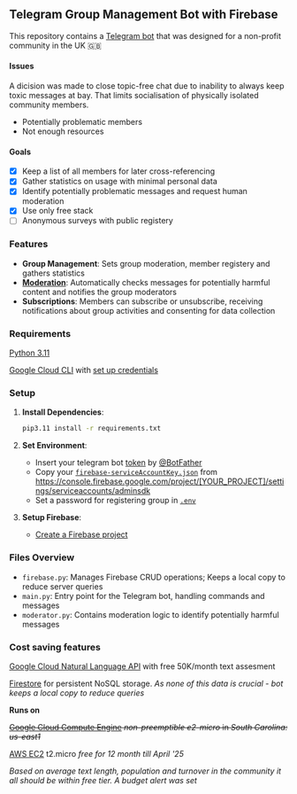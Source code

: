 ## Telegram Group Management Bot with Firebase

This repository contains a [Telegram bot](https://core.telegram.org/bots) that was designed for a non-profit community in the UK 🇬🇧

#### Issues
A dicision was made to close topic-free chat due to inability to always keep toxic messages at bay. That limits socialisation of physically isolated community members.
- Potentially problematic members
- Not enough resources
  
#### Goals
- [x] Keep a list of all members for later cross-referencing
- [x] Gather statistics on usage with minimal personal data
- [x] Identify potentially problematic messages and request human moderation
- [x] Use only free stack
- [ ] Anonymous surveys with public registery

### Features

- **Group Management**: Sets group moderation, member registery and gathers statistics
- [**Moderation**](https://cloud.google.com/natural-language/docs/moderating-text): Automatically checks messages for potentially harmful content and notifies the group moderators
- **Subscriptions**: Members can subscribe or unsubscribe, receiving notifications about group activities and consenting for data collection

### Requirements
[Python 3.11](https://www.python.org/ftp/python/3.11.9/Python-3.11.9.tar.xz)

[Google Cloud CLI](https://cloud.google.com/sdk/docs/install) with [set up credentials](https://cloud.google.com/docs/authentication/provide-credentials-adc#on-prem)

### Setup

1. **Install Dependencies**:
   ```bash
   pip3.11 install -r requirements.txt
   ```
1. **Set Environment**:
   - Insert your telegram bot [token](https://core.telegram.org/bots/tutorial#obtain-your-bot-token) by [@BotFather](https://telegram.me/BotFather)
   - Copy your [`firebase-serviceAccountKey.json`](firebase-serviceAccountKey.json.example) from https://console.firebase.google.com/project/[YOUR_PROJECT]/settings/serviceaccounts/adminsdk
   - Set a password for registering group in [`.env`](.env.example)

3. **Setup Firebase**: 
   - [Create a Firebase project](https://console.firebase.google.com)
  
### Files Overview

- `firebase.py`: Manages Firebase CRUD operations; Keeps a local copy to reduce server queries
- `main.py`: Entry point for the Telegram bot, handling commands and messages
- `moderator.py`: Contains moderation logic to identify potentially harmful messages

    
### Cost saving features
[Google Cloud Natural Language API](https://cloud.google.com/natural-language/pricing) with free 50K/month text assesment

[Firestore](https://cloud.google.com/firestore/pricing) for persistent NoSQL storage. _As none of this data is crucial - bot keeps a local copy to reduce queries_

**Runs on**

~~[Google Cloud Compute Engine](https://cloud.google.com/free/docs/free-cloud-features#compute) *non-preemptible e2-micro* in *South Carolina: us-east1*~~ 

[AWS EC2](https://aws.amazon.com/ec2/) t2.micro _free for 12 month till April '25_

*Based on average text length, population and turnover in the community it all should be within free tier. A budget alert was set*
